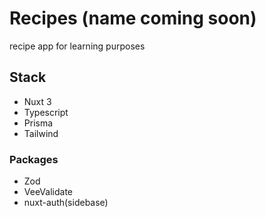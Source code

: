 # Recipes (name coming soon)

recipe app for learning purposes

## Stack

- Nuxt 3
- Typescript
- Prisma
- Tailwind

### Packages

- Zod
- VeeValidate
- nuxt-auth(sidebase)
